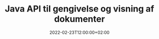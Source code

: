 ---
############################# Static ############################
layout: "product"
date: 2022-02-23T12:00:00+02:00
draft: false

lang: da
product: "Viewer"
product_tag: "viewer"
platform: "Java"
platform_tag: "java"

############################# Head ############################
head_title: "Java Document Viewer API til PDF Word Excel HTML-billeder og e-mails"
head_description: "Java-dokumentfremviser og filgengivelses-API. Tilføj PDF-fremviser, Word-fremviser, Excel-fremviser, Billedfremviser, HTML-fremviser, E-mail-fremviser i Java-applikationer."

############################# Header ############################
title: "Java API til gengivelse og visning af dokumenter"
description: "Document Viewer-bibliotek til at udvikle Java-applikationer, der naturligt gengiver, se og manipulerer dokumenter i flere formater, der understøtter 170+ filformater."
button:
    enable: true
    icon: "fas fa-arrow-down"
    label: "Download Free Trial"
    link: "https://downloads.groupdocs.com/viewer/java"

############################# SubMenu ############################
submenu:
    enable: true
    
    left:
        img_alt: "GroupDocs.Viewer for Java"
        image: "https://www.groupdocs.cloud/templates/groupdocs/images/product-logos/groupdocs-viewer-java.png"
        product: "GroupDocs.Viewer"
        platform: "Java"

    middle:
        button:
            # button loop
            - link: "#overview"
              text: "Oversigt"

            # button loop
            - link: "#features"
              text: "Funktioner"

            # button loop
            - link: "#support"
              text: "Support"

            # button loop
            - link: "https://products.groupdocs.app/viewer/total"
              text: "Live demo"

            # button loop
            - link: "https://purchase.groupdocs.com/pricing/viewer/java"
              text: "Prissætning"

    right:
        link_download: "https://releases.groupdocs.com/viewer/java/"
        link_learn: "https://docs.groupdocs.com/viewer/java/"
        link_buy: "https://purchase.groupdocs.com"

############################# Overview ############################
overview:
    enable: true
    content: |
      GroupDocs.Viewer til Java kombinerer et kraftfuldt sæt dokumentfremviser-API'er til at vise billeder og dokumentformater i dine Java-applikationer uden at skulle installere yderligere software. Den rastrerer dokumenterne naturligt og konverterer dem til SVG+HTML+CSS for at forbedre kvaliteten af ​​dokumentvisning, mens den leverer et ægte tekst-, high-fidelity-output. Brug af dokumentgengivelses-API – se hurtigt PDF, HTML, XML, Microsoft Office Word, Excel-regneark, PowerPoint-præsentationer, Outlook-e-mails, Visio-diagrammer, Project, metafiler, billeder og forskellige andre filformater med lethed og færre programmeringsrisici. Det kan også vise adgangskodebeskyttede filer og tillade at få dokumentrepræsentation som HTML, billede eller PDF-form efter gengivelsen. Vores filfremviserbibliotek er ret tilpasseligt, da det giver dig mulighed for at vise hele dokumentet eller gengive det delvist for at fremskynde processen. Gennem GroupDocs.Viewer for Java API kan du se sider, specifikt celleområde i et regneark eller endda gengive et individuelt dokumentlag i formater, såsom PDF og CAD.  

      GroupDocs.Viewer for Java API giver dig mulighed for at gengive dokumenter med/uden annotering eller kommentarer til understøttede filformater. Det giver dig også mulighed for at tilføje brugerdefinerede skrifttypemapper og udtrække grundlæggende dokumentoplysninger såsom FileType, Extension, Name, PageCount osv.  

      GroupDocs.Viewer til Java er kompatibel med alle Java-versioner og understøtter populære operativsystemer (Windows, Linux, macOS), der er i stand til at køre Java runtime.
    tabs:
      enable: true
      
      ## TAB ONE ##
      tab_one:
        description: |
          Følgende er en oversigt over GroupDocs.Viewer til Java:
      
        right:
          enable: true
          icon: "fab fa-html5"
          title: "Oversigt"
          content: |
            * Vis mere end 170 dokumenttyper 
            * Hent HTML, billede, PDF-version 
            * Roter og omarranger 
            * Påfør vandmærke 
            * Cache til hurtig proces 
            * Tilføj brugerdefinerede skrifttyper 
            * Anvend kodningsstandarder 
            * Custom Input Data Handler 
            * Render med sporændringer 
            * Gengiv som responsiv HTML 
            * Gengiv PDF- og CAD-lag 
            * Gengiv beskyttede filer 
      
      ## TAB TWO ##
      tab_two:
        description: |
          GroupDocs.Viewer til Java understøtter alle populære dokumentfilformater, herunder: Microsoft Office, billeder, diagrammer og mange andre.

        left:
          enable: true
          table:
            # table loop
            - title: "Microsoft Office"
              content: |
                * **Word:** DOC, DOCX, DOCM, DOT, DOTX, DOTM, RTF, TXT
                * **Excel:** XLS, XLSX, XLSM, XLSB, XLTM, XLT, XLTM, XLTX, XLAM, SXC, SpreadsheetML
                * **PowerPoint:** PPT, PPTX, PPS, PPSX, PPSM, POT, POTM, POTX, PPTM
                * **Visio:** VSD, VDX, VSS, VSSX, VSX, VST, VSTX, VTX, VSDX, VDW, VSTM, VSSM, VSDM
                * **Project:** MPP, MPT, MPX
                * **Outlook:** MSG, EML, EMLX, PST, OST
                * **OneNote:** ONE

            # table loop
            - title: "Andre formater"
              content: |
                * **Sidelayoutfiler:** PDF, TEX, XPS, OXPS
                * **OpenDocument:** ODT, OTT, ODS, ODP, OTP, OTS, ODG, OTG, FODP, FODG
                * **Skilletegn-separerede værdier:** CSV, TSV
                * **Web:** HTML, MHT, MHTML
                * **Metafile:** WMF, EMF, CGM, EMZ, WMZ
                * **PostScript:** PS, EPS
                * **Arkiv:** ZIP, TAR, BZ2, GZ, RAR, RAR5
                * **Forskellige:** OBJ, EPUB, MOBI, DjVu, XML, VCF, VCARD, NUMBERS, NSF

        right:
          enable: true
          table:
            # table loop
            - title: "Billeder, grafik og diagrammer"
              content: |
                * **Billeder:** BMP, GIF, JPG, PNG, TIFF, WebP, DNG, DIB
                * **Windows ikon:** ICO
                * **Skalerbar vektorgrafik:** SVG, CDR, CMX, IGS, SVGZ
                * **Jpeg2000:** JP2, J2C, J2K, JPC, JPF, JPX, JPM
                * **Adobe Photoshop:** PSD, PSB
                * **Printerkommandosprog:** PCL
                * **Stereolitografi (3D-print):** STL
                * **Industrifondens klasser:** IFC
                * **Medicinsk billeddannelse:** DICOM
                * **Plotterdokumenter:** PLT, HPG
                * **Autodesk Design webformater:** DWF, DWG
                * **AutoCAD tegning:** DWT, IFC, STL, CF2
                * **ISFF-baseret DGN (V7):** DGN

            # table loop
            - title: "Programmeringssprog formater"
              content: |
                * **C/C++/C# filer:** C, CC, C# , CPP, CXX, CS, H, HH, M, MM
                * **Java/JavaScript-filer:** JAVA, JS, JSON, PROPERTIES
                * **Forskellige:** VB, PHP, SQL, PL, PY, PV, RB, RST, SASS, SCALA, SCM, SCRIPT, AS, AS3, ASM, BAT, CMAKE, CSS, DIFF, ERB, GROOVY, HAML, LESS, LOG, M, MAKE, MD, ML, MM, SH, SML, VIM, YAML

      ## TAB THREE ##
      tab_three:
        description: |
          GroupDocs.Viewer til Java understøtter følgende operativsystemer, rammer og pakkeadministratorer:
        
        left:
          enable: true
          table:
            # table loop
            - icon: "fab fa-windows"
              title: "Operativsystemer"
              content: |
                * Microsoft Windows Server 2003 og nyere 
                * Microsoft Windows XP og nyere 
                * Microsoft Windows 10 og 11 
                * Linux (Ubuntu, OpenSUSE, CentOS og andre) 
                * Mac OS X 

            # table loop
            - icon: "fas fa-code"
              title: "Understøttede rammer"
              content: |
                * J2SE 8.0 (1.8) eller nyere (for eksempel Java 17) 

        right:
          enable: true
          table:
            # table loop
            - icon: "fas fa-cogs"
              title: "Udviklingsmiljøer"
              content: |
                * NetBeans
                * IntelliJ IDEA
                * Eclipse

            # table loop
            - icon: "fas fa-tools"
              title: "Byg automatiseringsværktøj"
              content: |
                * Maven
                * Gradle

############################# Features ############################
features:
    enable: true
    title: "GroupDocs.Viewer til Java-funktioner"

    feature:
      # feature loop
      - icon: "fas fa-copy"
        content: "Viewer til HTML, PDF, billeder, Word, Excel og andre dokumentformater"

      # feature loop
      - icon: "fas fa-eye"
        content: "Gengiv AutoCAD-tegninger (DWG)-filer til SVG-format"

      # feature loop
      - icon: "fas fa-bolt"
        content: "Juster baggrundsfarven for den konverterede fil"
      
      # feature loop
      - icon: "fas fa-file-powerpoint"
        content: "Rasteriser og konverter dokumenter til SVG, HTML og CSS"

      # feature loop
      - icon: "fas fa-code"
        content: "Få HTML-, billed- eller PDF-repræsentation af dokumenter gennem gengivelse"

      # feature loop
      - icon: "fas fa-cloud"
        content: "Cachelagrede versioner af dokumenter for at gøre indlæsningstiden hurtigere"

      # feature loop
      - icon: "fas fa-remove-format"
        content: "Konfigurer brugerdefinerede skrifttypemapper"

      # feature loop
      - icon: "fas fa-comment-slash"
        content: "Anvend kodningsstandarder på Word-, Excel- og e-mail-dokumenter"

      # feature loop
      - icon: "fas fa-location-arrow"
        content: "Fjerngengiv dokumenter på FTP eller Cloud Storage"

      # feature loop
      - icon: "fas fa-border-all"
        content: "Fjern eller behold anmærkninger og kommentarer under gengivelse"

      # feature loop
      - icon: "fas fa-wrench"
        content: "Gengiv dokumentsider som separate HTML-sider"

      # feature loop
      - icon: "fas fa-columns"
        content: "Gengiv skjulte dias og sider, og anvend omarrangering af sider på gengivet dokument"

      # feature loop
      - icon: "fas fa-file-word"
        content: "Gengiv række af sider, specifikke sider eller alle sider til HTML"

      # feature loop
      - icon: "fas fa-envelope"
        content: "Gengiv eller skjul dokumentkommentarer"

      # feature loop
      - icon: "fas fa-print"
        content: "Opret responsiv HTML til nogle dokumentformater gennem gengivelse"

      # feature loop
      - icon: "fas fa-file-archive"
        content: "Reducer den resulterende filstørrelse på gengivet HTML ved at ekskludere skrifttyper"

      # feature loop
      - icon: "fas fa-lock"
        content: "Fjern kommentarer, ekstra hvide mellemrum osv. for at formindske output HTML & CSS"

      # feature loop
      - icon: "fas fa-file-code"
        content: "Brug koordinater for kildedokument til at læse den indeholdte tekst"
      
      # feature loop
      - icon: "fas fa-fill-drip"
        content: "Vis/skjul cellekant i Excel-ark med det gengivede output"

      # feature loop
      - icon: "fas fa-file-excel"
        content: "Gengiv det specifikke antal rækker af hver side i et Excel-ark"

      # feature loop
      - icon: "fas fa-heading"
        content: "Render model og alle ikke-tomme layouts eller et bestemt layout af en CAD-fil"

      # feature loop
      - icon: "fas fa-project-diagram"
        content: "Gengiv elementerne i Outlook-datafiler (OST/PST) som PDF"

      # feature loop
      - icon: "fas fa-cube"
        content: "Tile-gengivelse eller gengivelse efter koordinater af CAD-dokumenter som billede, HTML eller PDF"

      # feature loop
      - icon: "fab fa-uncharted"
        content: "Indstil udskrivningsbegrænsninger ved gengivelse til PDF"

    more_feature:
      # more_feature_loop
      - title: "Effektiv og pålidelig API til visning af dokumenter"
        content: |
          GroupDocs.Viewer for Java API kan bruges til at se, gengive og vise dokumenter i mere end 150 forskellige filformater. Det gøres pålideligt og effektivt, samtidig med at indholdet samt strukturen af ​​dokumentet holdes intakt. Følgende eksempel viser, hvor let det er, hvormed GroupDocs.Viewer for Java API gengiver en DOCX-fil som en billedfil ved hjælp af Java:

          ```java
          // Initialize Viewer
          Viewer viewer = new Viewer("invoice.docx");
          // Create view options
          PdfViewOptions viewOptions = new PdfViewOptions();
          // Convert file to PDF and check the output in the current directory
          viewer.view(viewOptions);
          ```
      # more_feature_loop
      - title: "Udfør transformationer, mens du gengiver dokumenter"
        content: "GroupDocs.Viewer for Java API tilbyder dig forskellige transformationsmuligheder, der skal anvendes på det gengivne dokument for en mere tilpasset visning og visning. Du kan rotere sider ved at angive vinklen. Du kan rækkefølgen af ​​de gengivede sider. Anvend specifik tekst som et vandmærke på gengivet sider eller billeder. Gennem GroupDocs.Viewer for Java API har du også mulighed for at tilføje brugerdefinerede skrifttyper til det dokument, der gengives."

      # more_feature_loop
      - title: "Arbejde med e-mailvedhæftede filer"
        content: "GroupDocs.Viewer til Java API lader dig hente specifikke eller alle vedhæftede filer i en e-mail. Når du har fået de nødvendige e-mail-vedhæftede filer, kan du gengive disse vedhæftede filer til billeder eller HTML."

############################# Support ############################
support:
    enable: true

############################# Solutions ##########################
solutions:
    enable: true
    title: "GroupDocs.Viewer tilbyder API'er til dokumentvisning til andre populære udviklingsmiljøer"

    solution:
        # solution loop
        - img_alt: "GroupDocs.Viewer for .NET"
          image: "https://www.groupdocs.cloud/templates/groupdocs/images/product-logos/groupdocs-viewer-net.png"
          product: "GroupDocs.Viewer"
          platform: ".NET"
          link: "/viewer/net/"

############################# Back to top ##########################
back_to_top:
  enable: true
---